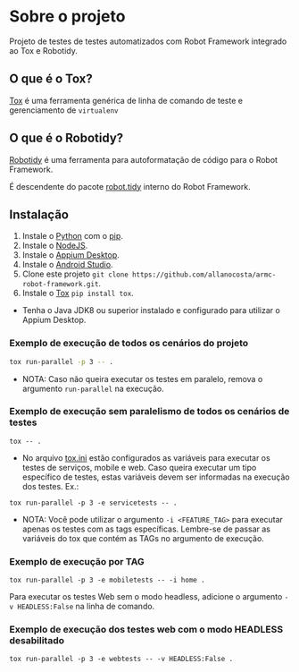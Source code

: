 # Sobre o projeto

Projeto de testes de testes automatizados com Robot Framework integrado ao Tox e Robotidy.

## O que é o Tox?

[Tox][WhatIsTox] é uma ferramenta genérica de linha de comando de teste e gerenciamento de ```virtualenv```

## O que é o Robotidy?

[Robotidy][RobotidyIntroduction] é uma ferramenta para autoformatação de código para o Robot Framework.

É descendente do pacote [robot.tidy][RobotidyRobotFramework] interno do Robot Framework.

## Instalação

1. Instale o [Python][Python] com o [pip][pip].
2. Instale o [NodeJS][NodeJS].
3. Instale o [Appium Desktop][AppiumDesktop].
4. Instale o [Android Studio][AndroidStudio].
5. Clone este projeto ```git clone https://github.com/allanocosta/armc-robot-framework.git```.
6. Instale o [Tox][ToxInstall] ```pip install tox```.

- Tenha o Java JDK8 ou superior instalado e configurado para utilizar o Appium Desktop.

### Exemplo de execução de todos os cenários do projeto

```bash
tox run-parallel -p 3 -- .
```

- NOTA: Caso não queira executar os testes em paralelo, remova o argumento ```run-parallel``` na execução.

### Exemplo de execução sem paralelismo de todos os cenários de testes

```shell
tox -- .
```

- No arquivo [tox.ini][tox.ini] estão configurados as variáveis para executar os testes de serviços, mobile e web. Caso queira executar um tipo específico de testes, estas variáveis devem ser informadas na execução dos testes. Ex.:

```shell
tox run-parallel -p 3 -e servicetests -- .
```

- NOTA: Você pode utilizar o argumento ```-i <FEATURE_TAG>``` para executar apenas os testes com as tags específicas. Lembre-se de passar as variáveis do tox que contém as TAGs no argumento de execução.

### Exemplo de execução por TAG

```shell
tox run-parallel -p 3 -e mobiletests -- -i home .
```

Para executar os testes Web sem o modo headless, adicione o argumento ```-v HEADLESS:False``` na linha de comando.

### Exemplo de execução dos testes web com o modo HEADLESS desabilitado

```shell
tox run-parallel -p 3 -e webtests -- -v HEADLESS:False .
```

[WhatIsTox]: https://tox.wiki/en/latest/#what-is-tox
[RobotidyIntroduction]: https://robotidy.readthedocs.io/en/stable/#introduction
[RobotidyRobotFramework]: https://robotframework.org/robotframework/latest/RobotFrameworkUserGuide.html#tidy
[Python]: https://www.python.org/
[pip]: https://pip.pypa.io
[NodeJS]: https://nodejs.org/en/
[ToxInstall]: https://tox.wiki/en/latest/install.html
[AppiumDesktop]: https://appium.io/downloads.html
[AndroidStudio]: https://developer.android.com/studio
[tox.ini]: https://github.com/allanocosta/armc-robot-framework/blob/develop/tox.ini
